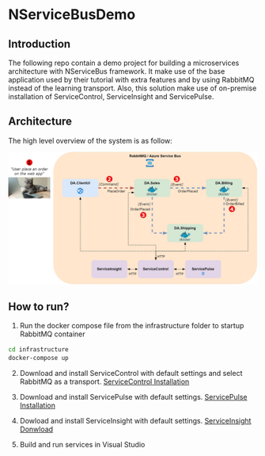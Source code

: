# NServiceBusDemo
## Introduction
The following repo contain a demo project for building a microservices architecture with NServiceBus framework. 
It make use of the base application used by their tutorial with extra features and by using RabbitMQ instead of the learning transport. 
Also, this solution make use of on-premise installation of ServiceControl, ServiceInsight and ServicePulse.

## Architecture
The high level overview of the system is as follow:

![architecture](./resources/ArchitectureOverview.jpg)

## How to run?

1) Run the docker compose file from the infrastructure folder to startup RabbitMQ container

```sh
cd infrastructure
docker-compose up
```

2) Download and install ServiceControl with default settings and select RabbitMQ as a transport. [ServiceControl Installation](https://docs.particular.net/servicecontrol/installation)

3) Download and install ServicePulse with default settings. [ServicePulse Installation](https://docs.particular.net/servicepulse/installation)

4) Dowload and install ServiceInsight with default settings. [ServiceInsight Donwload](https://particular.net/start-serviceinsight-download)

5) Build and run services in Visual Studio
